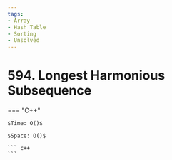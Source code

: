 ```yaml
---
tags:
- Array
- Hash Table
- Sorting
- Unsolved
---
```



# 594. Longest Harmonious Subsequence

=== "C++"

    $Time: O()$

    $Space: O()$

    ``` c++
    ```
